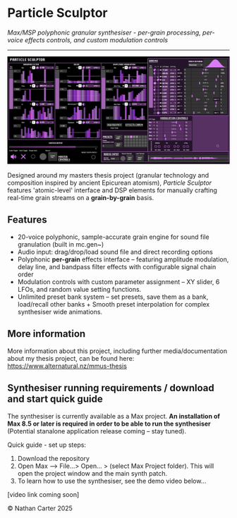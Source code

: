# Particle Sculptor
*Max/MSP polyphonic granular synthesiser - per-grain processing, per-voice effects controls, and custom modulation controls*

______________________________________________________________________________________________________________________________

![Particle Sculptor](/media/ParticleSculptor-DisplayImg01.png?raw=true "Particle Sculptor Interface")
  
Designed around my masters thesis project (granular technology and composition inspired by ancient Epicurean atomism), *Particle Sculptor* features 'atomic-level' interface and DSP elements for manually crafting real-time grain streams on a **grain-by-grain** basis.

## Features
- 20-voice polyphonic, sample-accurate grain engine for sound file granulation (built in mc.gen~)
- Audio input: drag/drop/load sound file and direct recording options
- Polyphonic **per-grain** effects interface – featuring amplitude modulation, delay line, and bandpass filter effects with configurable signal chain order
- Modulation controls with custom parameter assignment – XY slider, 6 LFOs, and random value setting functions.
- Unlimited preset bank system – set presets, save them as a bank, load/recall other banks + Smooth preset interpolation for complex synthesiser wide animations.

## More information
More information about this project, including further media/documentation about my thesis project, can be found here:
https://www.alternatural.nz/mmus-thesis

## Synthesiser running requirements / download and start quick guide
The synthesiser is currently available as a Max project. **An installation of Max 8.5 or later is required in order to be able to run the synthesiser** (Potential stanalone application release coming – stay tuned).

Quick guide - set up steps:
1. Download the repository
2. Open Max –> File...> Open... > (select Max Project folder). This will open the project window and the main synth patch.
3. To learn how to use the synthesiser, see the demo video below...

[video link coming soon]

© Nathan Carter 2025

